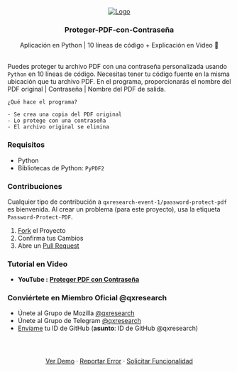 <br />
<p align="center">
  <a href="https://www.youtube.com/channel/UCX7oe66V8zyFpAJyMfPL9VA   ">
    <img src="https://github.com/xiaowuc2/xiaowuc2/blob/master/source/qxr/ppdf.jpg   " alt="Logo">
  </a>

  <h3 align="center">Proteger-PDF-con-Contraseña</h3>

  <p align="center">
    Aplicación en Python | 10 líneas de código + Explicación en Video 🧭
    <br>
    <br />
  </p>
</p>

Puedes proteger tu archivo PDF con una contraseña personalizada usando `Python` en 10 líneas de código. Necesitas tener tu código fuente en la misma ubicación que tu archivo PDF. En el programa, proporcionarás el nombre del PDF original | Contraseña | Nombre del PDF de salida.

```
¿Qué hace el programa?

- Se crea una copia del PDF original
- Lo protege con una contraseña
- El archivo original se elimina
```

### Requisitos

* Python
* Bibliotecas de Python: `PyPDF2`

### Contribuciones

Cualquier tipo de contribución a `qxresearch-event-1/password-protect-pdf` es bienvenida. Al crear un problema (para este proyecto), usa la etiqueta `Password-Protect-PDF`.

1. [Fork](https://github.com/qxresearch/qxresearch-event-1/fork   ) el Proyecto
2. Confirma tus Cambios
3. Abre un [Pull Request](https://github.com/qxresearch/qxresearch-event-1/pulls   )


### Tutorial en Video

* **YouTube :** [**Proteger PDF con Contraseña**](https://youtu.be/Cxi3R3A7yMQ   )

### Conviértete en Miembro Oficial @qxresearch

* Únete al Grupo de Mozilla [@qxresearch](https://community.mozilla.org/en/groups/qx-research/   )
* Únete al Grupo de Telegram [@qxresearch](https://t.me/qxresearch   )
* <a href = "mailto: rohitmandal814566@gmail.com">Envíame</a> tu ID de GitHub (**asunto**: ID de GitHub @qxresearch)


<h3 align="center"></h3>

  <p align="center">
    <br>
    <br/>
    <a href="https://www.youtube.com/channel/UCX7oe66V8zyFpAJyMfPL9VA   ">Ver Demo</a>
    ·
    <a href="https://github.com/qxresearch/qxresearch-event-1/issues   ">Reportar Error</a>
    ·
    <a href="https://github.com/qxresearch/qxresearch-event-1/issues   ">Solicitar Funcionalidad</a>
    <br>
    <br />
  </p>
</p>
